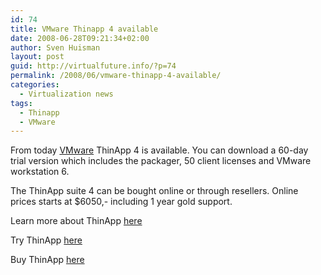 ```yaml
---
id: 74
title: VMware Thinapp 4 available
date: 2008-06-28T09:21:34+02:00
author: Sven Huisman
layout: post
guid: http://virtualfuture.info/?p=74
permalink: /2008/06/vmware-thinapp-4-available/
categories:
  - Virtualization news
tags:
  - Thinapp
  - VMware
---
```

From today <a title="VMware" href="http://www.vmware.com" target="_blank">VMware</a> ThinApp 4 is available. You can download a 60-day trial version which includes the packager, 50 client licenses and VMware workstation 6.

The ThinApp suite 4 can be <!--more-->bought online or through resellers. Online prices starts at $6050,- including 1 year gold support.

Learn more about ThinApp <a title="Learn more about ThinApp" href="http://www.vmware.com/products/thinapp/" target="_blank">here</a>

Try ThinApp <a title="Try ThinApp" href="https://www.vmware.com/tryvmware/login.php?eval=thinapp" target="_blank">here</a>

Buy ThinApp <a title="Buy ThinApp" href="http://store.vmware.com/servlet/ControllerServlet?Action=DisplayPage&Env=BASE&Locale=en_US&SiteID=vmware&id=ProductDetailsPage&productID=105855000" target="_blank">here</a>